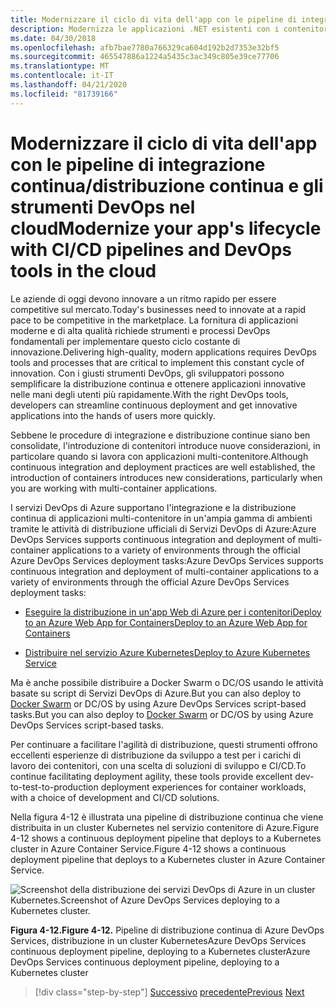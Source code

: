 ```yaml
---
title: Modernizzare il ciclo di vita dell'app con le pipeline di integrazione continua/distribuzione continua e gli strumenti DevOps nel cloud
description: Modernizza le applicazioni .NET esistenti con i contenitori di Azure Cloud e Windows . Modernizza il ciclo di vita della tua app con pipeline CI/CD e strumenti DevOps nel cloud
ms.date: 04/30/2018
ms.openlocfilehash: afb7bae7780a766329ca604d192b2d7353e32bf5
ms.sourcegitcommit: 465547886a1224a5435c3ac349c805e39ce77706
ms.translationtype: MT
ms.contentlocale: it-IT
ms.lasthandoff: 04/21/2020
ms.locfileid: "81739166"
---
```

# <a name="modernize-your-apps-lifecycle-with-cicd-pipelines-and-devops-tools-in-the-cloud"></a><span data-ttu-id="eac8b-103">Modernizzare il ciclo di vita dell'app con le pipeline di integrazione continua/distribuzione continua e gli strumenti DevOps nel cloud</span><span class="sxs-lookup"><span data-stu-id="eac8b-103">Modernize your app's lifecycle with CI/CD pipelines and DevOps tools in the cloud</span></span>

<span data-ttu-id="eac8b-104">Le aziende di oggi devono innovare a un ritmo rapido per essere competitive sul mercato.</span><span class="sxs-lookup"><span data-stu-id="eac8b-104">Today's businesses need to innovate at a rapid pace to be competitive in the marketplace.</span></span> <span data-ttu-id="eac8b-105">La fornitura di applicazioni moderne e di alta qualità richiede strumenti e processi DevOps fondamentali per implementare questo ciclo costante di innovazione.</span><span class="sxs-lookup"><span data-stu-id="eac8b-105">Delivering high-quality, modern applications requires DevOps tools and processes that are critical to implement this constant cycle of innovation.</span></span> <span data-ttu-id="eac8b-106">Con i giusti strumenti DevOps, gli sviluppatori possono semplificare la distribuzione continua e ottenere applicazioni innovative nelle mani degli utenti più rapidamente.</span><span class="sxs-lookup"><span data-stu-id="eac8b-106">With the right DevOps tools, developers can streamline continuous deployment and get innovative applications into the hands of users more quickly.</span></span>

<span data-ttu-id="eac8b-107">Sebbene le procedure di integrazione e distribuzione continue siano ben consolidate, l'introduzione di contenitori introduce nuove considerazioni, in particolare quando si lavora con applicazioni multi-contenitore.</span><span class="sxs-lookup"><span data-stu-id="eac8b-107">Although continuous integration and deployment practices are well established, the introduction of containers introduces new considerations, particularly when you are working with multi-container applications.</span></span>

<span data-ttu-id="eac8b-108">I servizi DevOps di Azure supportano l'integrazione e la distribuzione continua di applicazioni multi-contenitore in un'ampia gamma di ambienti tramite le attività di distribuzione ufficiali di Servizi DevOps di Azure:Azure DevOps Services supports continuous integration and deployment of multi-container applications to a variety of environments through the official Azure DevOps Services deployment tasks:</span><span class="sxs-lookup"><span data-stu-id="eac8b-108">Azure DevOps Services supports continuous integration and deployment of multi-container applications to a variety of environments through the official Azure DevOps Services deployment tasks:</span></span>

- [<span data-ttu-id="eac8b-109">Eseguire la distribuzione in un'app Web di Azure per i contenitoriDeploy to an Azure Web App for Containers</span><span class="sxs-lookup"><span data-stu-id="eac8b-109">Deploy to an Azure Web App for Containers</span></span>](https://docs.microsoft.com/azure/devops/pipelines/apps/cd/deploy-docker-webapp?tabs=dotnet-core)

- [<span data-ttu-id="eac8b-110">Distribuire nel servizio Azure Kubernetes</span><span class="sxs-lookup"><span data-stu-id="eac8b-110">Deploy to Azure Kubernetes Service</span></span>](https://docs.microsoft.com/azure/devops/pipelines/apps/cd/deploy-aks?tabs=dotnet-core)

<span data-ttu-id="eac8b-111">Ma è anche possibile distribuire a Docker Swarm o DC/OS usando le attività basate su script di Servizi DevOps di Azure.But you can also deploy to [Docker Swarm](https://blog.jcorioland.io/archives/2016/11/29/full-ci-cd-pipeline-to-deploy-multi-containers-application-on-azure-container-service-docker-swarm-using-visual-studio-team-services.html) or DC/OS by using Azure DevOps Services script-based tasks.</span><span class="sxs-lookup"><span data-stu-id="eac8b-111">But you can also deploy to [Docker Swarm](https://blog.jcorioland.io/archives/2016/11/29/full-ci-cd-pipeline-to-deploy-multi-containers-application-on-azure-container-service-docker-swarm-using-visual-studio-team-services.html) or DC/OS by using Azure DevOps Services script-based tasks.</span></span>

<span data-ttu-id="eac8b-112">Per continuare a facilitare l'agilità di distribuzione, questi strumenti offrono eccellenti esperienze di distribuzione da sviluppo a test per i carichi di lavoro dei contenitori, con una scelta di soluzioni di sviluppo e CI/CD.</span><span class="sxs-lookup"><span data-stu-id="eac8b-112">To continue facilitating deployment agility, these tools provide excellent dev-to-test-to-production deployment experiences for container workloads, with a choice of development and CI/CD solutions.</span></span>

<span data-ttu-id="eac8b-113">Nella figura 4-12 è illustrata una pipeline di distribuzione continua che viene distribuita in un cluster Kubernetes nel servizio contenitore di Azure.Figure 4-12 shows a continuous deployment pipeline that deploys to a Kubernetes cluster in Azure Container Service.</span><span class="sxs-lookup"><span data-stu-id="eac8b-113">Figure 4-12 shows a continuous deployment pipeline that deploys to a Kubernetes cluster in Azure Container Service.</span></span>

![Screenshot della distribuzione dei servizi DevOps di Azure in un cluster Kubernetes.Screenshot of Azure DevOps Services deploying to a Kubernetes cluster.](./media/life-cycle-ci-cd-pipelines-devops-tools/deploy-mvc-app-container-kubernetes.png)

<span data-ttu-id="eac8b-115">**Figura 4-12.**</span><span class="sxs-lookup"><span data-stu-id="eac8b-115">**Figure 4-12.**</span></span> <span data-ttu-id="eac8b-116">Pipeline di distribuzione continua di Azure DevOps Services, distribuzione in un cluster KubernetesAzure DevOps Services continuous deployment pipeline, deploying to a Kubernetes cluster</span><span class="sxs-lookup"><span data-stu-id="eac8b-116">Azure DevOps Services continuous deployment pipeline, deploying to a Kubernetes cluster</span></span>

>[!div class="step-by-step"]
><span data-ttu-id="eac8b-117">[Successivo](modernize-your-apps-with-monitoring-and-telemetry.md)
>[precedente](migrate-to-hybrid-cloud-scenarios.md)</span><span class="sxs-lookup"><span data-stu-id="eac8b-117">[Previous](modernize-your-apps-with-monitoring-and-telemetry.md)
[Next](migrate-to-hybrid-cloud-scenarios.md)</span></span>
